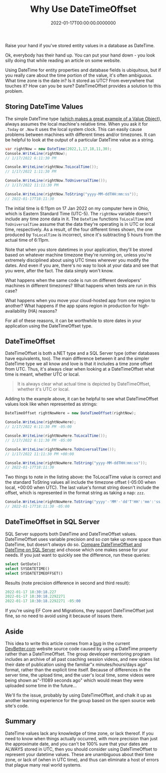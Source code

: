 ﻿---
title: Why Use DateTimeOffset
date: "2022-01-17T00:00:00.0000000"
description: Using DateTime for entity properties and database fields is ubiquitous, but if you really care about the time portion of the value, it's often ambiguous. What time zone is the date in? Is it stored as UTC? From everywhere that touches it? How can you be sure? DateTimeOffset provides a solution to this problem.
featuredImage: /img/why-use-datetimeoffset.png
---

Raise your hand if you've stored entity values in a database as DateTime.

Ok, everybody has their hand up. You can put your hand down - you look silly doing that while reading an article on some website.

Using DateTime for entity properties and database fields is ubiquitous, but if you really care about the time portion of the value, it's often ambiguous. What time zone is the date in? Is it stored as UTC? From everywhere that touches it? How can you be sure? DateTimeOffset provides a solution to this problem.

## Storing DateTime Values

The simple DateTime type ([which makes a great example of a Value Object](https://ardalis.com/datetime-as-a-value-object/)), always assumes the local machine's relative time. When you ask it for `.Today` or `.Now` it uses the local system clock. This can easily cause problems between machines with different times and/or timezones. It can be helpful to look at the output of a particular DateTime value as a string.

```csharp
var rightNow = new DateTime(2022,1,17,18,11,30);
Console.WriteLine(rightNow);
// 1/17/2022 6:11:30 PM

Console.WriteLine(rightNow.ToLocalTime());
// 1/17/2022 1:11:30 PM

Console.WriteLine(rightNow.ToUniversalTime());
// 1/17/2022 11:11:30 PM

Console.WriteLine(rightNow.ToString("yyyy-MM-ddTHH:mm:ss"));
// 2022-01-17T18:11:30
```

The initial time is 6:11pm on 17 Jan 2022 on my computer here in Ohio, which is Eastern Standard Time (UTC-5). The `rightNow` variable doesn't include any time zone data in it. The `DateTime` functions `ToLocalTime` and `ToUniversalTime` assume that the data they're operating is in UTC or local time, respectively. As a result, of the four different times shown, the one produced by `ToLocalTime` is incorrect, since it's subtracting 5 hours from the actual time of 6:11pm.

Note that when you store datetimes in your application, they'll be stored based on whatever machine timezone they're running on, unless you're extremely disciplined about using UTC times wherever you modify the dates. And even if you are, there's no way to look at your data and see that you were, after the fact. The data simply won't know.

What happens when the same code is run on different developers' machines in different timezones? What happens when tests are run in this case?

What happens when you move your cloud-hosted app from one region to another? What happens if the app spans region in production for high-availability (HA) reasons?

For all of these reasons, it can be worthwhile to store dates in your application using the DateTimeOffset type.

## DateTimeOffset

DateTimeOffset is both a.NET type and a SQL Server type (other databases have equivalents, too). The main difference between it and the simpler DateTime type we all know and love is that it includes a time zone offset from UTC. Thus, it's always clear when looking at a DateTimeOffset what time is meant, whether UTC or local.

> It is always clear what actual time is depicted by DateTimeOffset, whether it's UTC or local.

Adding to the example above, it can be helpful to see what DateTimeOffset values look like when represented as strings:

```csharp
DateTimeOffset rightNowHere = new DateTimeOffset(rightNow);

Console.WriteLine(rightNowHere);
// 1/17/2022 6:11:30 PM -05:00

Console.WriteLine(rightNowHere.ToLocalTime());
// 1/17/2022 6:11:30 PM -05:00

Console.WriteLine(rightNowHere.ToUniversalTime());
// 1/17/2022 11:11:30 PM +00:00

Console.WriteLine(rightNowHere.ToString("yyyy-MM-ddTHH:mm:ss"));
// 2022-01-17T18:11:30
```

Two things to note in the listing above: the ToLocalTime value is correct and the standard ToString values all include the timezone offset (-05:00 when local, +00:00 when UTC). The last value's format string doesn't include the offset, which is represented in the format string as taking a nap: `zzz`.

```csharp
Console.WriteLine(rightNowHere.ToString("yyyy'-'MM'-'dd'T'HH':'mm':'ss zzz"));
// 2022-01-17T18:11:30 -05:00
```

## DateTimeOffset in SQL Server

SQL Server supports both DateTime and DateTimeOffset values. DateTimeOffset uses variable precision and so *can* take up more space than DateTime, but doesn't *always* do so. [Compare DateTimeOffset and DateTime on SQL Server](https://database.guide/datetime-vs-datetimeoffset-in-sql-server-whats-the-difference/) and choose which one makes sense for your needs. If you just want to quickly see the difference, run these queries:

```sql
select GetDate()
select SYSDATETIME()
select SYSDATETIMEOFFSET()
```

Results (note precision difference in second and third result):

```sql
2022-01-17 18:30:18.227
2022-01-17 18:30:18.2292271
2022-01-17 18:30:18.2292271 -05:00
```

If you're using EF Core and Migrations, they support DateTimeOffset just fine, so no need to avoid using it because of issues there.

## Aside

This idea to write this article comes from a [bug](https://github.com/DevBetterCom/DevBetterWeb/issues/620) in the current [DevBetter.com](https://devBetter.com/) website source code caused by using a DateTime property rather than a DateTimeOffset. The group developer mentoring program includes an archive of all past coaching session videos, and new videos list their date of publication using the familiar"x minutes/hours/days ago" format, rather than the explicit time itself. Because of differences in the server time, the upload time, and the user's local time, some videos were being shown as"-11089 seconds ago" which would mean they were uploaded some time in the future...

We'll fix the issue, probably by using DateTimeOffset, and chalk it up as another learning experience for the group based on the open source web site's code.

## Summary

DateTime values lack any knowledge of time zone, or lack thereof. If you need to know when things actually occurred, with more precision than just the approximate date, and you can't be 100% sure that your dates are ALWAYS stored in UTC, then you should consider using DateTimeOffset to represent your datetime values. These are unambiguous about their time zone, or lack of (when in UTC time), and thus can eliminate a host of errors that plague many real world systems.

